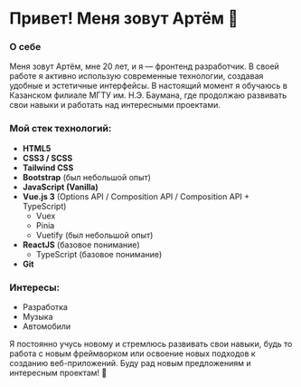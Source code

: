 # Привет! Меня зовут Артём 👋

### О себе
Меня зовут Артём, мне 20 лет, и я — фронтенд разработчик. В своей работе я активно использую современные технологии, создавая удобные и эстетичные интерфейсы. В настоящий момент я обучаюсь в Казанском филиале МГТУ им. Н.Э. Баумана, где продолжаю развивать свои навыки и работать над интересными проектами.

### Мой стек технологий:
- **HTML5**
- **CSS3 / SCSS**
- **Tailwind CSS**
- **Bootstrap** (был небольшой опыт)
- **JavaScript (Vanilla)**
- **Vue.js 3** (Options API / Composition API / Composition API + TypeScript)
  - Vuex
  - Pinia
  - Vuetify (был небольшой опыт)
- **ReactJS** (базовое понимание)
  - TypeScript (базовое понимание)
- **Git**

### Интересы:
- Разработка
- Музыка
- Автомобили

Я постоянно учусь новому и стремлюсь развивать свои навыки, будь то работа с новым фреймворком или освоение новых подходов к созданию веб-приложений. Буду рад новым предложениям и интересным проектам! 🚀
